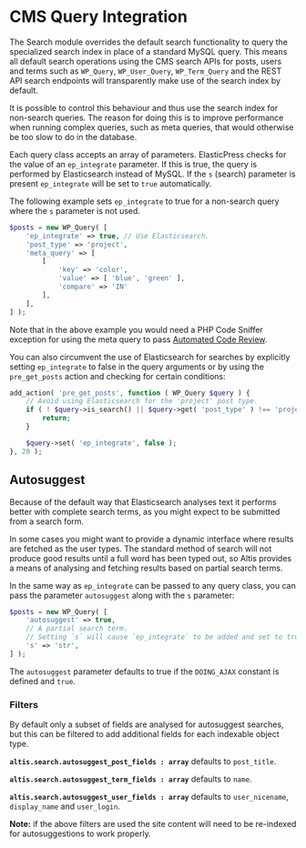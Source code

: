 # CMS Query Integration

The Search module overrides the default search functionality to query the specialized search index in place of a standard MySQL query. This means all default search operations using the CMS search APIs for posts, users and terms such as `WP_Query`, `WP_User_Query`, `WP_Term_Query` and the REST API search endpoints will transparently make use of the search index by default.

It is possible to control this behaviour and thus use the search index for non-search queries. The reason for doing this is to improve performance when running complex queries, such as meta queries, that would otherwise be too slow to do in the database.

Each query class accepts an array of parameters. ElasticPress checks for the value of an `ep_integrate` parameter. If this is true, the query is performed by Elasticsearch instead of MySQL. If the `s` (search) parameter is present `ep_integrate` will be set to `true` automatically.

The following example sets `ep_integrate` to true for a non-search query where the `s` parameter is not used.

```php
$posts = new WP_Query( [
	'ep_integrate' => true, // Use Elasticsearch.
	'post_type' => 'project',
	'meta_query' => [
		[
			'key' => 'color',
			'value' => [ 'blue', 'green' ],
			'compare' => 'IN'
		],
	],
] );
```

Note that in the above example you would need a PHP Code Sniffer exception for using the meta query to pass [Automated Code Review](docs://guides/code-review/README.md).

You can also circumvent the use of Elasticsearch for searches by explicitly setting `ep_integrate` to false in the query arguments or by using the `pre_get_posts` action and checking for certain conditions:

```php
add_action( 'pre_get_posts', function ( WP_Query $query ) {
	// Avoid using Elasticsearch for the 'project' post type.
	if ( ! $query->is_search() || $query->get( 'post_type' ) !== 'project' ) {
		return;
	}

	$query->set( 'ep_integrate', false );
}, 20 );
```

## Autosuggest
Because of the default way that Elasticsearch analyses text it performs better with complete search terms, as you might expect to be submitted from a search form.

In some cases you might want to provide a dynamic interface where results are fetched as the user types. The standard method of search will not produce good results until a full word has been typed out, so Altis provides a means of analysing and fetching results based on partial search terms.

In the same way as `ep_integrate` can be passed to any query class, you can pass the parameter `autosuggest` along with the `s` parameter:

```php
$posts = new WP_Query( [
	'autosuggest' => true,
	// A partial search term.
	// Setting `s` will cause `ep_integrate` to be added and set to true.
	's' => 'str',
] );
```

The `autosuggest` parameter defaults to true if the `DOING_AJAX` constant is defined and `true`.

### Filters

By default only a subset of fields are analysed for autosuggest searches, but this can be filtered to add additional fields for each indexable object type.

**`altis.search.autosuggest_post_fields : array`** defaults to `post_title`.

**`altis.search.autosuggest_term_fields : array`** defaults to `name`.

**`altis.search.autosuggest_user_fields : array`** defaults to `user_nicename`, `display_name` and `user_login`.

**Note:** if the above filters are used the site content will need to be re-indexed for autosuggestions to work properly.
